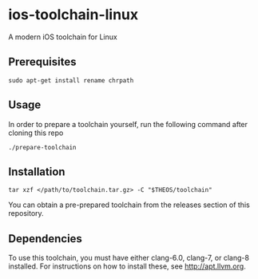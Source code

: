 # ios-toolchain-linux

A modern iOS toolchain for Linux

## Prerequisites

    sudo apt-get install rename chrpath

## Usage

In order to prepare a toolchain yourself, run the following command after cloning this repo

    ./prepare-toolchain

## Installation

    tar xzf </path/to/toolchain.tar.gz> -C "$THEOS/toolchain"

You can obtain a pre-prepared toolchain from the releases section of this repository.

## Dependencies

To use this toolchain, you must have either clang-6.0, clang-7, or clang-8 installed. For instructions on how to install these, see <http://apt.llvm.org>.
